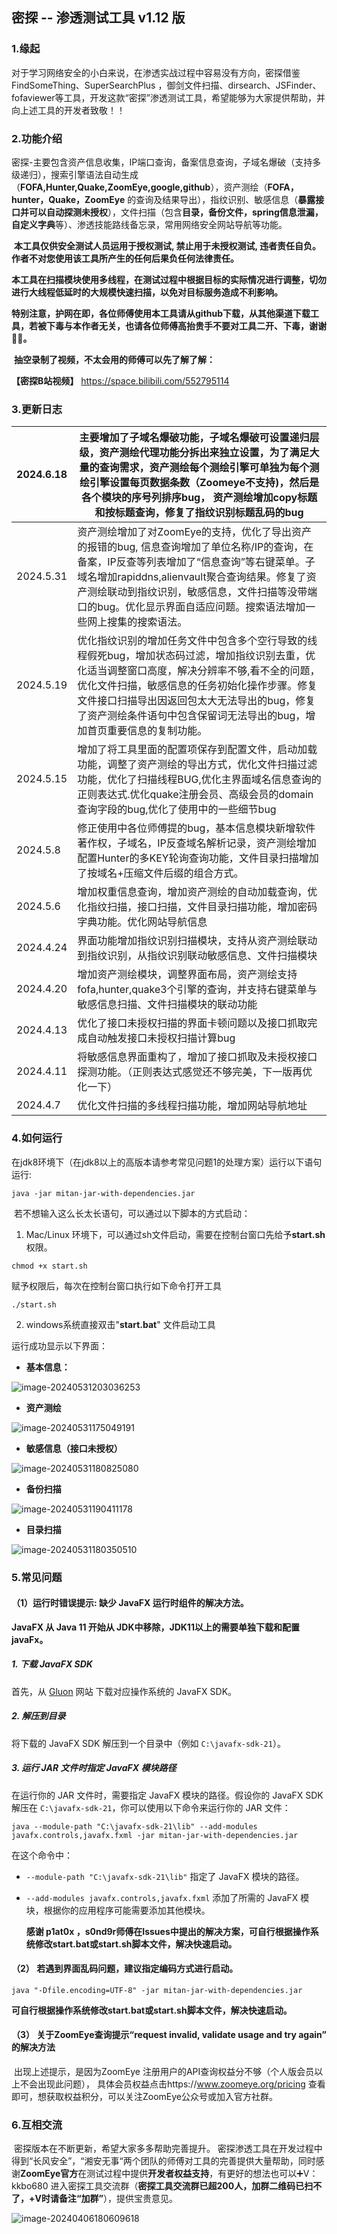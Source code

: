 ## 密探 -- 渗透测试工具 v1.12 版

### 1.缘起

  对于学习网络安全的小白来说，在渗透实战过程中容易没有方向，密探借鉴FindSomeThing、SuperSearchPlus ，御剑文件扫描、dirsearch、JSFinder、fofaviewer等工具，开发这款“密探”渗透测试工具，希望能够为大家提供帮助，并向上述工具的开发者致敬！！

###  2.功能介绍

  密探-主要包含资产信息收集，IP端口查询，备案信息查询，子域名爆破（支持多级递归），搜索引擎语法自动生成（**FOFA,Hunter,Quake,ZoomEye,google,github**），资产测绘（**FOFA，hunter，Quake，ZoomEye** 的查询及结果导出），指纹识别、敏感信息（**暴露接口并可以自动探测未授权**），文件扫描（包含**目录，备份文件，spring信息泄漏，自定义字典**等）、渗透技能路线备忘录，常用网络安全网站导航等功能。

​       **本工具仅供安全测试人员运用于授权测试, 禁止用于未授权测试, 违者责任自负。作者不对您使用该工具所产生的任何后果负任何法律责任。**  

​       **本工具在扫描模块使用多线程，在测试过程中根据目标的实际情况进行调整，切勿进行大线程低延时的大规模快速扫描，以免对目标服务造成不利影响。**

​       **特别注意，护网在即，各位师傅使用本工具请从github下载，从其他渠道下载工具，若被下毒与本作者无关，也请各位师傅高抬贵手不要对工具二开、下毒，谢谢🙏🙏。**

​      **抽空录制了视频，不太会用的师傅可以先了解了解：**

**【密探B站视频】** https://space.bilibili.com/552795114

### 3.更新日志

| 2024.6.18 | 主要增加了子域名爆破功能，子域名爆破可设置递归层级，资产测绘代理功能分拆出来独立设置，为了满足大量的查询需求，资产测绘每个测绘引擎可单独为每个测绘引擎设置每页数据条数（Zoomeye不支持)，然后是各个模块的序号列排序bug， 资产测绘增加copy标题和按标题查询，修复了指纹识别标题乱码的bug |
| --------- | ------------------------------------------------------------ |
| 2024.5.31 | 资产测绘增加了对ZoomEye的支持，优化了导出资产的报错的bug, 信息查询增加了单位名称/IP的查询，在备案，IP反查等列表增加了“信息查询”等右键菜单。子域名增加rapiddns,alienvault聚合查询结果。修复了资产测绘联动到指纹识别，敏感信息，文件扫描等没带端口的bug。优化显示界面自适应问题。搜索语法增加一些网上搜集的搜索语法。 |
| 2024.5.19 | 优化指纹识别的增加任务文件中包含多个空行导致的线程假死bug，增加状态码过滤，增加指纹识别去重，优化适当调整窗口高度，解决分辨率不够,看不全的问题，优化文件扫描，敏感信息的任务初始化操作步骤。修复文件接口扫描导出因返回包太大无法导出的bug，修复了资产测绘条件语句中包含保留词无法导出的bug，增加首页重要信息的复制功能。 |
| 2024.5.15 | 增加了将工具里面的配置项保存到配置文件，启动加载功能，调整了资产测绘的导出方式，优化文件扫描过滤功能，优化了扫描线程BUG,优化主界面域名信息查询的正则表达式.优化quake注册会员、高级会员的domain查询字段的bug,优化了使用中的一些细节bug |
| 2024.5.8  | 修正使用中各位师傅提的bug，基本信息模块新增软件著作权，子域名，IP反查域名解析记录，资产测绘增加配置Hunter的多KEY轮询查询功能，文件目录扫描增加了按域名+压缩文件后缀的组合方式。 |
| 2024.5.6  | 增加权重信息查询，增加资产测绘的自动加载查询，优化指纹扫描，接口扫描，文件目录扫描功能，增加密码字典功能。优化网站导航信息 |
| 2024.4.24 | 界面功能增加指纹识别扫描模块，支持从资产测绘联动到指纹识别，从指纹识别联动敏感信息、文件扫描模块 |
| 2024.4.20 | 增加资产测绘模块，调整界面布局，资产测绘支持fofa,hunter,quake3个引擎的查询，并支持右键菜单与敏感信息扫描、文件扫描模块的联动功能 |
| 2024.4.13 | 优化了接口未授权扫描的界面卡顿问题以及接口抓取完成自动触发接口未授权扫描计算bug |
| 2024.4.11 | 将敏感信息界面重构了，增加了接口抓取及未授权接口探测功能。（正则表达式感觉还不够完美，下一版再优化一下） |
| 2024.4.7  | 优化文件扫描的多线程扫描功能，增加网站导航地址               |

###  4.如何运行

 在jdk8环境下（在jdk8以上的高版本请参考常见问题1的处理方案）运行以下语句运行:

```
java -jar mitan-jar-with-dependencies.jar
```

​	若不想输入这么长太长语句，可以通过以下脚本的方式启动：

1.   Mac/Linux 环境下，可以通过sh文件启动，需要在控制台窗口先给予**start.sh**权限。

```
chmod +x start.sh
```

赋予权限后，每次在控制台窗口执行如下命令打开工具

```
./start.sh
```

   2. windows系统直接双击"**start.bat**" 文件启动工具


   运行成功显示以下界面：

-  **基本信息：**

![image-20240531203036253](Readme.assets/image-20240531203036253.png)

-  **资产测绘**

![image-20240531175049191](Readme.assets/image-20240531175049191.png)

- **敏感信息（接口未授权）**

![image-20240531180825080](Readme.assets/image-20240531180825080.png)

- **备份扫描**

![image-20240531190411178](Readme.assets/image-20240531190411178.png)

- **目录扫描**

![image-20240531180350510](Readme.assets/image-20240531180350510.png)



### 5.常见问题

#### （1）运行时错误提示: 缺少 JavaFX 运行时组件的解决方法。

 **JavaFX 从 Java 11 开始从 JDK中移除，JDK11以上的需要单独下载和配置javaFx。**

##### 1. 下载 JavaFX SDK

首先，从 [Gluon](https://gluonhq.com/products/javafx/) 网站 下载对应操作系统的 JavaFX SDK。

##### 2. 解压到目录

将下载的 JavaFX SDK 解压到一个目录中（例如 `C:\javafx-sdk-21`）。

##### 3. 运行 JAR 文件时指定 JavaFX 模块路径

在运行你的 JAR 文件时，需要指定 JavaFX 模块的路径。假设你的 JavaFX SDK 解压在 `C:\javafx-sdk-21`，你可以使用以下命令来运行你的 JAR 文件：

```
java --module-path "C:\javafx-sdk-21\lib" --add-modules javafx.controls,javafx.fxml -jar mitan-jar-with-dependencies.jar
```

在这个命令中：

- `--module-path "C:\javafx-sdk-21\lib"` 指定了 JavaFX 模块的路径。

- `--add-modules javafx.controls,javafx.fxml` 添加了所需的 JavaFX 模块，根据你的应用程序可能需要添加其他模块。

  

  **感谢 p1at0x ，s0nd9r师傅在Issues中提出的解决方案，可自行根据操作系统修改start.bat或start.sh脚本文件，解决快速启动。**

  

#### （2） 若遇到界面乱码问题，建议指定编码方式进行启动。

```
java "-Dfile.encoding=UTF-8" -jar mitan-jar-with-dependencies.jar
```

 **可自行根据操作系统修改start.bat或start.sh脚本文件，解决快速启动。**



#### （3） 关于ZoomEye查询提示“request invalid, validate usage and try again” 的解决方法

​     出现上述提示，是因为ZoomEye 注册用户的API查询权益分不够（个人版会员以上不会出现此问题）， 具体会员权益点击https://www.zoomeye.org/pricing 查看即可，想获取权益积分，可以关注ZoomEye公众号或加入官方社群。



###  6.互相交流

​      密探版本在不断更新，希望大家多多帮助完善提升。 密探渗透工具在开发过程中得到“长风安全”，“湘安无事“两个团队的师傅对工具的完善提供大量帮助，同时感谢**ZoomEye官方**在测试过程中提供**开发者权益支持**，有更好的想法也可以➕V：kkbo680  进入密探工具交流群（**密探工具交流群已超200人，加群二维码已扫不了，+V时请备注“加群”**），提供宝贵意见。 

![image-20240406180609618](Readme.assets/image-20240406180609618.png)

